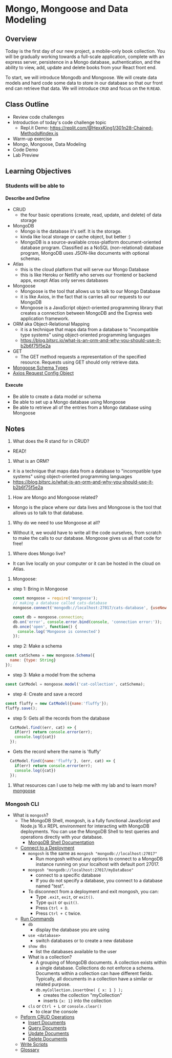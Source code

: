 # Mongo, Mongoose and Data Modeling

## Overview

Today is the first day of our new project, a mobile-only book collection. You will be gradually working towards a full-scale application, complete with an express server, persistence in a Mongo database, authentication, and the ability to view, add, update and delete books from your React front end.

To start, we will introduce Mongodb and Mongoose. We will create data models and hard code some data to store in our database so that our front end can retrieve that data. We will introduce `CRUD` and focus on the `R`:`READ`.

## Class Outline

- Review code challenges
- Introduction of today's code challenge topic
  - Repl.it Demo: <https://replit.com/@HexxKing1/301n28-Chained-Methods#index.js>
- Warm-up exercise
- Mongo, Mongoose, Data Modeling
- Code Demo
- Lab Preview

## Learning Objectives

### Students will be able to

#### Describe and Define

- CRUD
  - the four basic operations (create, read, update, and delete) of data storage
- MongoDB
  - Mongo is the database it's self. It is the storage.
  - kinda like local storage or cache object, but better :)
  - MongoDB is a source-available cross-platform document-oriented database program. Classified as a NoSQL (non-relational) database program, MongoDB uses JSON-like documents with optional schemas.
- Atlas
  - this is the cloud platform that will serve our Mongo Database
  - this is like Heroku or Netlify who serves our frontend or backend apps, except Atlas only serves databases
- Mongoose
  - Mongoose is the tool that allows us to talk to our Mongo Database
  - it is like Axios, in the fact that is carries all our requests to our MongoDB
  - Mongoose is a JavaScript object-oriented programming library that creates a connection between MongoDB and the Express web application framework.
- ORM aka Object-Relational Mapping
  - it is a technique that maps data from a database to "incompatible type systems" using object-oriented programming languages
  - <https://blog.bitsrc.io/what-is-an-orm-and-why-you-should-use-it-b2b6f75f5e2a>
- GET
  - The GET method requests a representation of the specified resource. Requests using GET should only retrieve data.
- [Mongoose Schema Types](https://mongoosejs.com/docs/schematypes.html)
- [Axios Request Config Object](https://axios-http.com/docs/req_config)

#### Execute

- Be able to create a data model or schema
- Be able to set up a Mongo database using Mongoose
- Be able to retrieve all of the entries from a Mongo database using Mongoose

## Notes

1. What does the R stand for in CRUD?
  - READ!

1. What is an ORM?
  - it is a technique that maps data from a database to "incompatible type systems" using object-oriented programming languages
  - <https://blog.bitsrc.io/what-is-an-orm-and-why-you-should-use-it-b2b6f75f5e2a>

1. How are Mongo and Mongoose related?
  - Mongo is the place where our data lives and Mongoose is the tool that allows us to talk to that database.

1. Why do we need to use Mongoose at all?
  - Without it, we would have to write all the code ourselves, from scratch to make the calls to our database. Mongoose gives us all that code for free!

1. Where does Mongo live?
  - It can live locally on your computer or it can be hosted in the cloud on Atlas.

1. Mongoose:

- step 1: Bring in Mongoose

  ```javaScript
  const mongoose = require('mongoose');
  // making a database called cats-database
  mongoose.connect('mongodb://localhost:27017/cats-database', {useNewUrlParser: true, useUnifiedTopology: true});

  const db = mongoose.connection;
  db.on('error', console.error.bind(console, 'connection error:'));
  db.once('open', function() {
    console.log('Mongoose is connected')
  });
  ```

- step 2: Make a schema

```javaScript
const catSchema = new mongoose.Schema({
  name: {type: String}
});

```

- step 3: Make a model from the schema

```javaScript
const CatModel = mongoose.model('cat-collection', catSchema);
```

- step 4: Create and save a record

```javaScript
const fluffy = new CatModel({name:'fluffy'});
fluffy.save();
```

- step 5: Gets all the records from the database

```javaScript
  CatModel.find((err, cat) => {
    if(err) return console.error(err);
    console.log({cat})
  });
```

- Gets the record where the name is 'fluffy'

```javaScript
  CatModel.find({name:'fluffy'}, (err, cat) => {
    if(err) return console.error(err);
    console.log({cat})
  });
```

1. What resources can I use to help me with my lab and to learn more?
[mongoose](https://mongoosejs.com/docs/)


### Mongosh CLI

- What is `mongosh`?
  - The MongoDB Shell, mongosh, is a fully functional JavaScript and Node.js 16.x REPL environment for interacting with MongoDB deployments. You can use the MongoDB Shell to test queries and operations directly with your database.
    - [MongoDB Shell Documentation](https://www.mongodb.com/docs/mongodb-shell/)
  - [Connect to a Deployment](https://www.mongodb.com/docs/mongodb-shell/connect/)
    - `mongosh` is the same as `mongosh "mongodb://localhost:27017"`
      - Run mongosh without any options to connect to a MongoDB instance running on your localhost with default port 27017.
    - `mongosh "mongodb://localhost:27017/myDataBase"`
      - connect to a specific database
      - If you do not specify a database, you connect to a database named "test".
    - To disconnect from a deployment and exit mongosh, you can:
      - Type `.exit`, `exit`, or `exit()`.
      - Type `quit` or `quit()`.
      - Press `Ctrl + D`.
      - Press `Ctrl + C` twice.
  - [Run Commands](https://www.mongodb.com/docs/mongodb-shell/run-commands/)
    - `db`
      - display the database you are using
    - `use <database>`
      - switch databases or to create a new database
    - `show dbs`
      - list the databases available to the user
    - What is a collection?
      - A grouping of MongoDB documents. A collection exists within a single database. Collections do not enforce a schema. Documents within a collection can have different fields. Typically, all documents in a collection have a similar or related purpose.
      - `db.myCollection.insertOne( { x: 1 } );`
        - creates the collection "myCollection"
        - inserts `{x: 1}` into the collection
    - `cls` or `Ctrl + L` or `console.clear()`
      - to clear the console
  - [Peform CRUD Operations](https://www.mongodb.com/docs/mongodb-shell/crud/)
    - [Insert Documents](https://www.mongodb.com/docs/mongodb-shell/crud/insert/#std-label-mongosh-insert)
    - [Query Documents](https://www.mongodb.com/docs/mongodb-shell/crud/read/#std-label-mongosh-read)
    - [Update Documents](https://www.mongodb.com/docs/mongodb-shell/crud/update/#std-label-mongosh-update)
    - [Delete Documents](https://www.mongodb.com/docs/mongodb-shell/crud/delete/#std-label-mongosh-delete)
  - [Write Scripts](https://www.mongodb.com/docs/mongodb-shell/write-scripts/)
  - [Glossary](https://www.mongodb.com/docs/manual/reference/glossary/)
